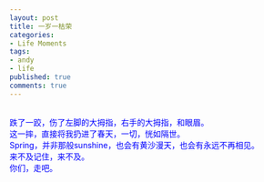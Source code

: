 ```yaml
---
layout: post
title: 一岁一枯荣
categories:
- Life Moments
tags:
- andy
- life
published: true
comments: true
---
```

<p><font color="#0000ff"><br />跌了一跤，伤了左脚的大拇指，右手的大拇指，和眼眉。<br />这一摔，直接将我扔进了春天，一切，恍如隔世。<br />Spring，并非那般sunshine，也会有黄沙漫天，也会有永远不再相见。<br />来不及记住，来不及。<br />你们，走吧。<br /> </font></p>
